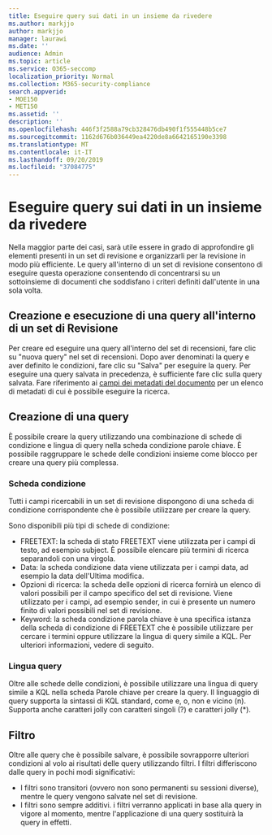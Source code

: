 ```yaml
---
title: Eseguire query sui dati in un insieme da rivedere
ms.author: markjjo
author: markjjo
manager: laurawi
ms.date: ''
audience: Admin
ms.topic: article
ms.service: O365-seccomp
localization_priority: Normal
ms.collection: M365-security-compliance
search.appverid:
- MOE150
- MET150
ms.assetid: ''
description: ''
ms.openlocfilehash: 446f3f2588a79cb328476db490f1f555448b5ce7
ms.sourcegitcommit: 1162d676b036449ea4220de8a6642165190e3398
ms.translationtype: MT
ms.contentlocale: it-IT
ms.lasthandoff: 09/20/2019
ms.locfileid: "37084775"
---
```

# <a name="query-the-data-in-a-review-set"></a>Eseguire query sui dati in un insieme da rivedere

Nella maggior parte dei casi, sarà utile essere in grado di approfondire gli elementi presenti in un set di revisione e organizzarli per la revisione in modo più efficiente. Le query all'interno di un set di revisione consentono di eseguire questa operazione consentendo di concentrarsi su un sottoinsieme di documenti che soddisfano i criteri definiti dall'utente in una sola volta.

## <a name="creating-and-running-a-query-within-a-review-set"></a>Creazione e esecuzione di una query all'interno di un set di Revisione

Per creare ed eseguire una query all'interno del set di recensioni, fare clic su "nuova query" nel set di recensioni. Dopo aver denominati la query e aver definito le condizioni, fare clic su "Salva" per eseguire la query. Per eseguire una query salvata in precedenza, è sufficiente fare clic sulla query salvata. Fare riferimento ai [campi dei metadati del documento](document-metadata-fields.md) per un elenco di metadati di cui è possibile eseguire la ricerca.

## <a name="building-your-query"></a>Creazione di una query

È possibile creare la query utilizzando una combinazione di schede di condizione e lingua di query nella scheda condizione parole chiave. È possibile raggruppare le schede delle condizioni insieme come blocco per creare una query più complessa.

### <a name="condition-card"></a>Scheda condizione

Tutti i campi ricercabili in un set di revisione dispongono di una scheda di condizione corrispondente che è possibile utilizzare per creare la query.

Sono disponibili più tipi di schede di condizione:
- FREETEXT: la scheda di stato FREETEXT viene utilizzata per i campi di testo, ad esempio subject. È possibile elencare più termini di ricerca separandoli con una virgola.
- Data: la scheda condizione data viene utilizzata per i campi data, ad esempio la data dell'Ultima modifica.
- Opzioni di ricerca: la scheda delle opzioni di ricerca fornirà un elenco di valori possibili per il campo specifico del set di revisione. Viene utilizzato per i campi, ad esempio sender, in cui è presente un numero finito di valori possibili nel set di revisione.
- Keyword: la scheda condizione parola chiave è una specifica istanza della scheda di condizione di FREETEXT che è possibile utilizzare per cercare i termini oppure utilizzare la lingua di query simile a KQL. Per ulteriori informazioni, vedere di seguito.

### <a name="query-language"></a>Lingua query

Oltre alle schede delle condizioni, è possibile utilizzare una lingua di query simile a KQL nella scheda Parole chiave per creare la query. Il linguaggio di query supporta la sintassi di KQL standard, come e, o, non e vicino (n). Supporta anche caratteri jolly con caratteri singoli (?) e caratteri jolly (*).

## <a name="filter"></a>Filtro

Oltre alle query che è possibile salvare, è possibile sovrapporre ulteriori condizioni al volo ai risultati delle query utilizzando filtri. I filtri differiscono dalle query in pochi modi significativi:
- I filtri sono transitori (ovvero non sono permanenti su sessioni diverse), mentre le query vengono salvate nel set di revisione.
- I filtri sono sempre additivi. i filtri verranno applicati in base alla query in vigore al momento, mentre l'applicazione di una query sostituirà la query in effetti.